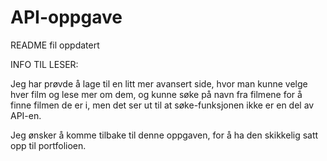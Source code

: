 # API-oppgave

README fil oppdatert

INFO TIL LESER:

Jeg har prøvde å lage til en litt mer avansert side, hvor man kunne velge hver film og lese mer om dem, og kunne søke på navn fra filmene for å finne filmen de er i, men det ser ut til at søke-funksjonen ikke er en del av API-en.

Jeg ønsker å komme tilbake til denne oppgaven, for å ha den skikkelig satt opp til portfolioen.
